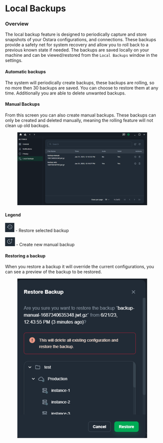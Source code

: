 # Local Backups

### Overview

The local backup feature is designed to periodically capture and store snapshots of your Ostara configurations, and connections. These backups provide a safety net for system recovery and allow you to roll back to a previous known state if needed. The backups are saved locally on your machine and can be viewed/restored from the `Local Backups` window in the settings.

#### Automatic backups

The system will periodically create backups, these backups are rolling, so no more then 30 backups are saved. You can choose to restore them at any time. Additionally you are able to delete unwanted backups.

#### Manual Backups

From this screen you can also create manual backups. These backups can only be created and deleted manually, meaning the rolling feature will not clean up old backups.



<figure><img src="../.gitbook/assets/image (3).png" alt=""><figcaption></figcaption></figure>

#### Legend

![](<../.gitbook/assets/image (11).png>) - Restore selected backup

![](<../.gitbook/assets/image (29).png>) - Create new manual backup



#### Restoring a backup

When you restore a backup it will override the current configurations, you can see a preview of the backup to be restored.

<figure><img src="../.gitbook/assets/image (5).png" alt=""><figcaption></figcaption></figure>
